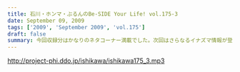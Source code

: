 ```yaml
---
title: 石川・ホンマ・ぶるんのBe-SIDE Your Life! vol.175-3
date: September 09, 2009
tags: ['2009', 'September 2009', 'vol.175']
draft: false
summary: 今回収録分はかなりのネタコーナー満載でした。次回はさらなるイナズマ情報が登場か！？NAMAE
---
```


http://project-phi.ddo.jp/ishikawa/ishikawa175_3.mp3
